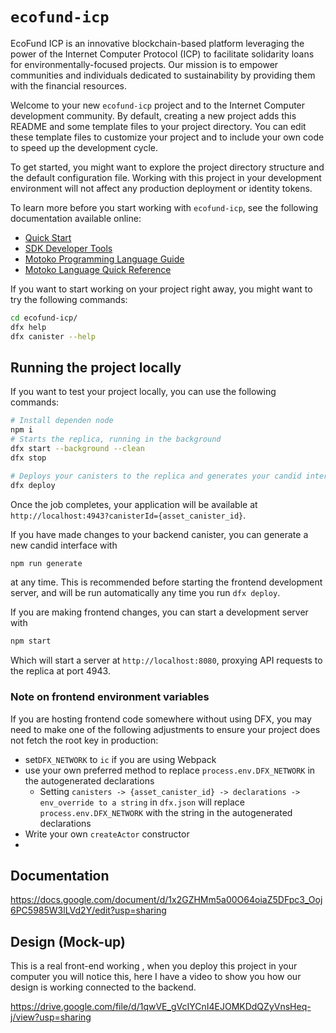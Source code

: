 # `ecofund-icp`

EcoFund ICP is an innovative blockchain-based platform leveraging the power of the Internet Computer Protocol (ICP) to facilitate solidarity loans for environmentally-focused projects. Our mission is to empower communities and individuals dedicated to sustainability by providing them with the financial resources.

Welcome to your new `ecofund-icp` project and to the Internet Computer development community. By default, creating a new project adds this README and some template files to your project directory. You can edit these template files to customize your project and to include your own code to speed up the development cycle.

To get started, you might want to explore the project directory structure and the default configuration file. Working with this project in your development environment will not affect any production deployment or identity tokens.

To learn more before you start working with `ecofund-icp`, see the following documentation available online:

- [Quick Start](https://internetcomputer.org/docs/current/developer-docs/setup/deploy-locally)
- [SDK Developer Tools](https://internetcomputer.org/docs/current/developer-docs/setup/install)
- [Motoko Programming Language Guide](https://internetcomputer.org/docs/current/motoko/main/motoko)
- [Motoko Language Quick Reference](https://internetcomputer.org/docs/current/motoko/main/language-manual)

If you want to start working on your project right away, you might want to try the following commands:

```bash
cd ecofund-icp/
dfx help
dfx canister --help
```

## Running the project locally

If you want to test your project locally, you can use the following commands:

```bash
# Install dependen node
npm i
# Starts the replica, running in the background
dfx start --background --clean
dfx stop

# Deploys your canisters to the replica and generates your candid interface
dfx deploy
```

Once the job completes, your application will be available at `http://localhost:4943?canisterId={asset_canister_id}`.

If you have made changes to your backend canister, you can generate a new candid interface with

```bash
npm run generate
```

at any time. This is recommended before starting the frontend development server, and will be run automatically any time you run `dfx deploy`.

If you are making frontend changes, you can start a development server with

```bash
npm start
```

Which will start a server at `http://localhost:8080`, proxying API requests to the replica at port 4943.

### Note on frontend environment variables

If you are hosting frontend code somewhere without using DFX, you may need to make one of the following adjustments to ensure your project does not fetch the root key in production:

- set`DFX_NETWORK` to `ic` if you are using Webpack
- use your own preferred method to replace `process.env.DFX_NETWORK` in the autogenerated declarations
  - Setting `canisters -> {asset_canister_id} -> declarations -> env_override to a string` in `dfx.json` will replace `process.env.DFX_NETWORK` with the string in the autogenerated declarations
- Write your own `createActor` constructor
- 
## Documentation 

https://docs.google.com/document/d/1x2GZHMm5a00O64oiaZ5DFpc3_Ooj6PC5985W3lLVd2Y/edit?usp=sharing


## Design (Mock-up) 

This is a real front-end working , when you deploy this project in your computer you will notice this, here I have a video to show you how  our design is working connected to the backend. 

https://drive.google.com/file/d/1qwVE_gVcIYCnI4EJOMKDdQZyVnsHeq-j/view?usp=sharing
